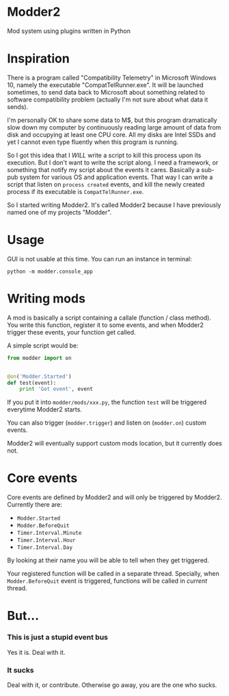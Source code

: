 # Modder2
Mod system using plugins written in Python

# Inspiration
There is a program called "Compatibility Telemetry" in Microsoft Windows 10, 
namely the executable "CompatTelRunner.exe". It will be launched sometimes, to 
send data back to Microsoft about something related to software compatibility 
problem (actually I'm not sure about what data it sends).

I'm personally OK to share some data to M$, but this program dramatically 
slow down my computer by continuously reading large amount of data from disk 
and occupying at least one CPU core. All my disks are Intel SSDs and yet I 
cannot even type fluently when this program is running.

So I got this idea that I *WILL* write a script to kill this process upon its 
execution. But I don't want to write the script along. I need a framework, or 
something that notify my script about the events it cares. Basically a sub-pub 
system for various OS and application events. That way I can write a script 
that listen on `process created` events, and kill the newly created process 
if its executable is `CompatTelRunner.exe`.

So I started writing Modder2. It's called Modder2 because I have previously 
named one of my projects "Modder".

# Usage
GUI is not usable at this time. You can run an instance in terminal:

```shell
python -m modder.console_app
```

# Writing mods
A mod is basically a script containing a callale (function / class method). 
You write this function, register it to some events, and when Modder2 trigger 
these events, your function get called.

A simple script would be:

```python
from modder import on


@on('Modder.Started')
def test(event):
    print 'Got event', event
```

If you put it into `modder/mods/xxx.py`, the function `test` will be triggered 
everytime Modder2 starts.

You can also trigger (`modder.trigger`) 
and listen on (`modder.on`) custom events.

Modder2 will eventually support custom mods location, but it currently does not.

# Core events
Core events are defined by Modder2 and  will only be triggered by Modder2. 
Currently there are:

* `Modder.Started`
* `Modder.BeforeQuit`
* `Timer.Interval.Minute`
* `Timer.Interval.Hour`
* `Timer.Interval.Day`

By looking at their name you will be able to tell when they get triggered.

Your registered function will be called in a separate thread. 
Specially, when `Modder.BeforeQuit` event is triggered, functions will be 
called in *current* thread.

# But...

### This is just a stupid event bus
Yes it is. Deal with it.

### It sucks
Deal with it, or contribute. Otherwise go away, you are the one who sucks.
